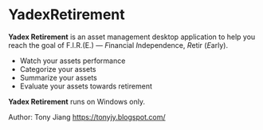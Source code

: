 # YadexRetirement

**Yadex Retirement** is an asset management desktop application to help you reach the goal of F.I.R.(E.) — *F*inancial *I*ndependence, *R*etir (*E*arly). 

- Watch your assets performance
- Categorize your assets
- Summarize your assets 
- Evaluate your assets towards retirement

**Yadex Retirement** runs on Windows only. 

Author: Tony Jiang
https://tonyjy.blogspot.com/
